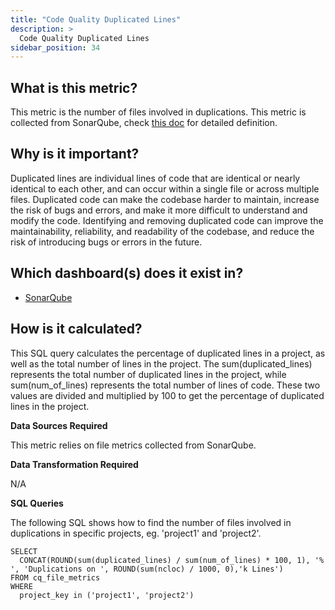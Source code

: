 ```yaml
---
title: "Code Quality Duplicated Lines"
description: >
  Code Quality Duplicated Lines
sidebar_position: 34
---
```


## What is this metric?

This metric is the number of files involved in duplications. This metric is collected from SonarQube, check [this doc](https://docs.sonarqube.org/latest/user-guide/metric-definitions/#duplications) for detailed definition.

## Why is it important?

Duplicated lines are individual lines of code that are identical or nearly identical to each other, and can occur within a single file or across multiple files. Duplicated code can make the codebase harder to maintain, increase the risk of bugs and errors, and make it more difficult to understand and modify the code. Identifying and removing duplicated code can improve the maintainability, reliability, and readability of the codebase, and reduce the risk of introducing bugs or errors in the future.

## Which dashboard(s) does it exist in?

- [SonarQube](/livedemo/DataSources/SonarQube)

## How is it calculated?

This SQL query calculates the percentage of duplicated lines in a project, as well as the total number of lines in the project.
The sum(duplicated_lines) represents the total number of duplicated lines in the project, while sum(num_of_lines) represents the total number of lines of code. These two values are divided and multiplied by 100 to get the percentage of duplicated lines in the project.

<b>Data Sources Required</b>

This metric relies on file metrics collected from SonarQube.

<b>Data Transformation Required</b>

N/A

<b>SQL Queries</b>

The following SQL shows how to find the number of files involved in duplications in specific projects, eg. 'project1' and 'project2'.

```
SELECT
  CONCAT(ROUND(sum(duplicated_lines) / sum(num_of_lines) * 100, 1), '% ', 'Duplications on ', ROUND(sum(ncloc) / 1000, 0),'k Lines')
FROM cq_file_metrics
WHERE
  project_key in ('project1', 'project2')
```
